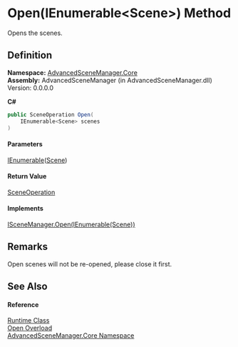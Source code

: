 # Open(IEnumerable\<Scene>) Method

Opens the scenes.

## Definition

**Namespace:** [AdvancedSceneManager.Core](N_AdvancedSceneManager_Core.md)\
**Assembly:** AdvancedSceneManager (in AdvancedSceneManager.dll) Version: 0.0.0.0

**C#**

```c#
public SceneOperation Open(
	IEnumerable<Scene> scenes
)
```

#### Parameters

&#x20; [IEnumerable](https://learn.microsoft.com/dotnet/api/system.collections.generic.ienumerable-1)([Scene](T_AdvancedSceneManager_Models_Scene.md))&#x20;

#### Return Value

[SceneOperation](T_AdvancedSceneManager_Core_SceneOperation.md)

#### Implements

[ISceneManager.Open(IEnumerable(Scene))](M_AdvancedSceneManager_DependencyInjection_ISceneManager_Open_3.md)

## Remarks

Open scenes will not be re-opened, please close it first.

## See Also

#### Reference

[Runtime Class](T_AdvancedSceneManager_Core_Runtime.md)\
[Open Overload](Overload_AdvancedSceneManager_Core_Runtime_Open.md)\
[AdvancedSceneManager.Core Namespace](N_AdvancedSceneManager_Core.md)
